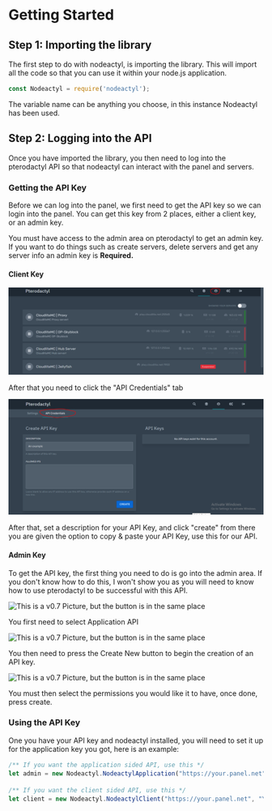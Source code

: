 # Getting Started

## Step 1: Importing the library <a id="step-1-importing-the-library"></a>

The first step to do with nodeactyl, is importing the library. This will import all the code so that you can use it within your node.js application.

```javascript
const Nodeactyl = require('nodeactyl');
```

The variable name can be anything you choose, in this instance Nodeactyl has been used.

## Step 2: Logging into the API <a id="step-2-logging-into-the-api"></a>

Once you have imported the library, you then need to log into the pterodactyl API so that nodeactyl can interact with the panel and servers.

### Getting the API Key <a id="getting-the-api-key"></a>

Before we can log into the panel, we first need to get the API key so we can login into the panel. You can get this key from 2 places, either a client key, or an admin key.

You must have access to the admin area on pterodactyl to get an admin key. If you want to do things such as create servers, delete servers and get any server info an admin key is **Required.**

#### Client Key <a id="client-key"></a>

![Firstly you need to access your account page](.gitbook/assets/eee.png)

After that you need to click the "API Credentials" tab

![](.gitbook/assets/eeeeee.png)

After that, set a description for your API Key, and click "create" from there you are given the option to copy & paste your API Key, use this for our API.

#### Admin Key <a id="admin-key"></a>

To get the API key, the first thing you need to do is go into the admin area. If you don't know how to do this, I won't show you as you will need to know how to use pterodactyl to be successful with this API.

![This is a v0.7 Picture, but the button is in the same place](https://gblobscdn.gitbook.com/assets%2F-Ln0F5z5imL4UqrqCZ90%2F-LnWYkR1EbK_F5VoM7w3%2F-LnW_paBdQBruVzAc1hU%2FStep%204.png?alt=media&token=9e61247b-c246-4748-8d79-14de0fafab43)

You first need to select Application API

![This is a v0.7 Picture, but the button is in the same place](https://gblobscdn.gitbook.com/assets%2F-Ln0F5z5imL4UqrqCZ90%2F-Ln0HcrLaxD5z6zN-urN%2F-Ln0R-mCZYe5cokrv-9e%2FStep%202.png?alt=media&token=0c9adcb4-7158-49b0-8960-80daf4f7bf53)

You then need to press the Create New button to begin the creation of an API key.

![This is a v0.7 Picture, but the button is in the same place](https://gblobscdn.gitbook.com/assets%2F-Ln0F5z5imL4UqrqCZ90%2F-LnWYkR1EbK_F5VoM7w3%2F-LnWaOCvWyXZ2LPCP3RU%2FStep%205.png?alt=media&token=23f055d2-4d25-4dc3-b764-eb485f9f28b7)

You must then select the permissions you would like it to have, once done, press create.

### Using the API Key <a id="using-the-api-key"></a>

One you have your API key and nodeactyl installed, you will need to set it up for the application key you got, here is an example:

```javascript
/** If you want the application sided API, use this */
let admin = new Nodeactyl.NodeactylApplication("https://your.panel.net", "YourApplicationAPIKey");

/** If you want the client sided API, use this */
let client = new Nodeactyl.NodeactylClient("https://your.panel.net", "YourClientAPIKey");
```

​


